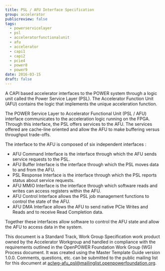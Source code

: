 ```yaml
---
title: PSL / AFU Interface Specification
group: accelerator
publicreview: false
tags:
  - powerservicelayer
  - psl
  - acceleratorfunctionalunit
  - afu
  - accelerator
  - capi1
  - capi2
  - pcie4
  - power8
  - power9
date: 2016-03-15
draft: false
---
```


A CAPI based accelerator interfaces to the POWER system through a logic unit called the Power Service Layer (PSL).
The Accelerator Function Unit (AFU) contains the logic that implements the unique acceleration function.  

The POWER Service Layer to Accelerator Functional Unit (PSL / AFU) interface communicates to the acceleration logic running on the FPGA.
Through this interface, the PSL offers services to the AFU.
The services offered are cache-line oriented and allow the AFU to make buffering versus throughput trade-offs.  

The interface to the AFU is composed of six independent interfaces :
- AFU Command Interface is the interface through which the AFU sends service requests to the PSL.
- AFU Buffer Interface is the interface through which the PSL moves data to and from the AFU.
- PSL Response Interface is the interface through which the PSL reports status about service requests.
- AFU MMIO Interface is the interface through which software reads and writes can access registers within the AFU.
- AFU Control Interface allows the PSL job management functions to control the state of the AFU.
- AFU DMA Interface allows the AFU to send native PCIe Writes and Reads and to receive Read Completion data.

Together these interfaces allow software to control the AFU state and allow the AFU to access data in the system.  

This document is a Standard Track, Work Group Specification work product owned by the Accelerator Workgroup and
handled in compliance with the requirements outlined in the OpenPOWER Foundation Work Group (WG) Process document.
It was created using the Master Template Guide version 1.0.0.
Comments, questions, etc. can be submitted to the public mailing list for this document at <aclwg-afu_psl@mailinglist.openpowerfoundation.org>.
